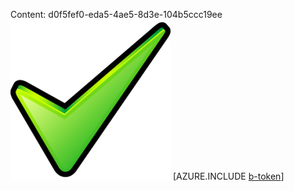 Content: d0f5fef0-eda5-4ae5-8d3e-104b5ccc19ee![image](7345760b-924e-41d9-aece-491f62d13155.png)
[AZURE.INCLUDE [b-token](2567fa8a-1c52-4d6f-8177-598d8cff90b5.md)]
